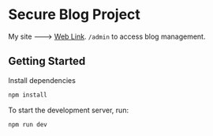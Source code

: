 # Secure Blog Project

My site ---> [Web Link](https://secureblog.pages.dev/).
`/admin` to access blog management.

## Getting Started

Install dependencies

```bash
npm install
```

To start the development server, run:

```bash
npm run dev
```
